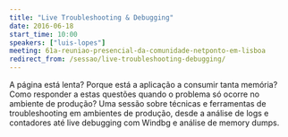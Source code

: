 ```yaml
---
title: "Live Troubleshooting & Debugging"
date: 2016-06-18
start_time: 10:00
speakers: ["luis-lopes"]
meeting: 61a-reuniao-presencial-da-comunidade-netponto-em-lisboa
redirect_from: /sessao/live-troubleshooting-debugging/
---
```


A página está lenta? Porque está a aplicação a consumir tanta memória? Como responder a estas questões quando o problema só ocorre no ambiente de produção? Uma sessão sobre técnicas e ferramentas de troubleshooting em ambientes de produção, desde a análise de logs e contadores até live debugging com Windbg e análise de memory dumps.
